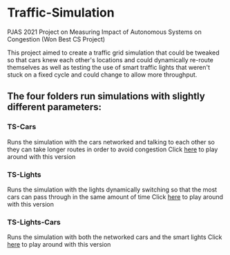 # Traffic-Simulation
PJAS 2021 Project on Measuring Impact of Autonomous Systems on Congestion (Won Best CS Project)

This project aimed to create a traffic grid simulation that could be tweaked so that cars knew each other's locations and could dynamically re-route themselves as well as testing the use of smart traffic lights that weren't stuck on a fixed cycle and could change to allow more throughput.

## The four folders run simulations with slightly different parameters:

### TS-Cars
Runs the simulation with the cars networked and talking to each other so they can take longer routes in order to avoid congestion
Click [here](https://rawcdn.githack.com/jacksontromero/Traffic-Simulation/b2f2628e57c273036aaa1ebd3329c0a9519ea47c/TS-Cars/tsIndex.html) to play around with this version

### TS-Lights
Runs the simulation with the lights dynamically switching so that the most cars can pass through in the same amount of time
Click [here](https://rawcdn.githack.com/jacksontromero/Traffic-Simulation/b2f2628e57c273036aaa1ebd3329c0a9519ea47c/TS-Lights/tsIndex.html) to play around with this version


### TS-Lights-Cars
Runs the simulation with both the networked cars and the smart lights
Click [here](https://rawcdn.githack.com/jacksontromero/Traffic-Simulation/b2f2628e57c273036aaa1ebd3329c0a9519ea47c/TS-Lights-Cars/tsIndex.html) to play around with this version
